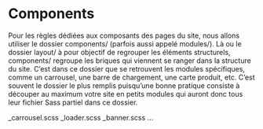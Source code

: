 # Components

Pour les règles dédiées aux composants des pages du site, nous allons utiliser le dossier components/ (parfois aussi appelé modules/). Là ou le dossier layout/ à pour objectif de regrouper les éléments structurels, components/ regroupe les briques qui viennent se ranger dans la structure du site. C’est dans ce dossier que se retrouvent les modules spécifiques, comme un carrousel, une barre de chargement, une carte produit, etc. C’est souvent le dossier le plus remplis puisqu’une bonne pratique consiste à découper au maximum votre site en petits modules qui auront donc tous leur fichier Sass partiel dans ce dossier.

_carrousel.scss
_loader.scss
_banner.scss
…

